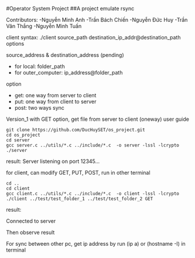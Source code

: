 #Operator System Project
##A project emulate rsync

Contributors:
-Nguyễn Minh Anh
-Trần Bách Chiến
-Nguyễn Đức Huy
-Trần Văn Thắng
-Nguyễn Minh Tuấn

client syntax: ./client source_path destination_ip_addr@destination_path options

source_address & destination_address (pending)
- for local: folder_path
- for outer_computer: ip_address@folder_path

option
- get: one way from server to client
- put: one way from client to server
- post: two ways sync

Version_1 with GET option, get file from server to client (oneway)
user guide
```
git clone https://github.com/DucHuySET/os_project.git
cd os_project
cd server
gcc server.c ../utils/*.c ../include/*.c  -o server -lssl -lcrypto
./server
```
result: Server listening on port 12345...

for client, can modify GET, PUT, POST, run in other terminal
```
cd ..
cd client
gcc client.c ../utils/*.c ../include/*.c  -o client -lssl -lcrypto
./client ../test/test_folder_1 ../test/test_folder_2 GET
```
result: 

Connected to server

Then observe result

For sync between other pc, get ip address by run (ip a) or (hostname -I) in terminal
